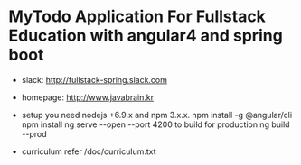 # MyTodo Application For Fullstack Education with angular4 and spring boot
- slack: http://fullstack-spring.slack.com
- homepage: http://www.javabrain.kr

- setup
you need nodejs +6.9.x and npm 3.x.x.
npm install -g @angular/cli
npm install
ng serve --open --port 4200
to build for production
ng build --prod

- curriculum
refer /doc/curriculum.txt
